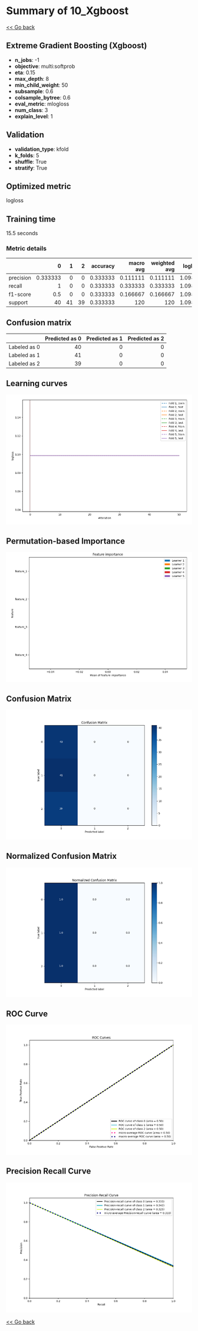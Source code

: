 # Summary of 10_Xgboost

[<< Go back](../README.md)


## Extreme Gradient Boosting (Xgboost)
- **n_jobs**: -1
- **objective**: multi:softprob
- **eta**: 0.15
- **max_depth**: 8
- **min_child_weight**: 50
- **subsample**: 0.6
- **colsample_bytree**: 0.6
- **eval_metric**: mlogloss
- **num_class**: 3
- **explain_level**: 1

## Validation
 - **validation_type**: kfold
 - **k_folds**: 5
 - **shuffle**: True
 - **stratify**: True

## Optimized metric
logloss

## Training time

15.5 seconds

### Metric details
|           |         0 |   1 |   2 |   accuracy |   macro avg |   weighted avg |   logloss |
|:----------|----------:|----:|----:|-----------:|------------:|---------------:|----------:|
| precision |  0.333333 |   0 |   0 |   0.333333 |    0.111111 |       0.111111 |   1.09861 |
| recall    |  1        |   0 |   0 |   0.333333 |    0.333333 |       0.333333 |   1.09861 |
| f1-score  |  0.5      |   0 |   0 |   0.333333 |    0.166667 |       0.166667 |   1.09861 |
| support   | 40        |  41 |  39 |   0.333333 |  120        |     120        |   1.09861 |


## Confusion matrix
|              |   Predicted as 0 |   Predicted as 1 |   Predicted as 2 |
|:-------------|-----------------:|-----------------:|-----------------:|
| Labeled as 0 |               40 |                0 |                0 |
| Labeled as 1 |               41 |                0 |                0 |
| Labeled as 2 |               39 |                0 |                0 |

## Learning curves
![Learning curves](learning_curves.png)

## Permutation-based Importance
![Permutation-based Importance](permutation_importance.png)
## Confusion Matrix

![Confusion Matrix](confusion_matrix.png)


## Normalized Confusion Matrix

![Normalized Confusion Matrix](confusion_matrix_normalized.png)


## ROC Curve

![ROC Curve](roc_curve.png)


## Precision Recall Curve

![Precision Recall Curve](precision_recall_curve.png)



[<< Go back](../README.md)
